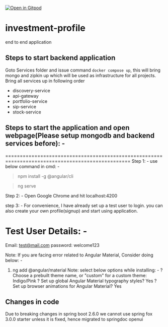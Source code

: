 [![Open in Gitpod](https://gitpod.io/button/open-in-gitpod.svg)](https://gitpod.io/#https://github.com/rajadileepkolli/investment-profile)

# investment-profile
end to end application

## Steps to start backend application

Goto Services folder and issue command `docker compose up`, this will bring mongo and zipkin up which will be used as infrastructure for all projects.
Bring all services up in following order

* discovery-service
* api-gateway
* portfolio-service
* sip-service
* stock-service

## Steps to start the application and open webpage(Please setup mongodb and backend services before): -
=================================================================================================
Step 1: - use below command in cmd: -
> npm install -g @angular/cli
 
> ng serve

Step 2: - Open Google Chrome and hit localhost:4200

step 3: - For convenience, I have already set up a test user to login. you can also create your own profile(signup) and start using application.

Test User Details: -
==================

Email: test@mail.com
password: welcome123


Note: If you are facing error related to Angular Material, Consider doing below: -
1. ng add @angular/material
   Note: select below options while installing: -
   ? Choose a prebuilt theme name, or "custom" for a custom theme: Indigo/Pink
   ? Set up global Angular Material typography styles? Yes
   ? Set up browser animations for Angular Material? Yes

 
## Changes in code
Due to breaking changes in spring boot 2.6.0 we cannot use spring fox 3.0.0 starter unless it is fixed, hence migrated to springdoc openui
